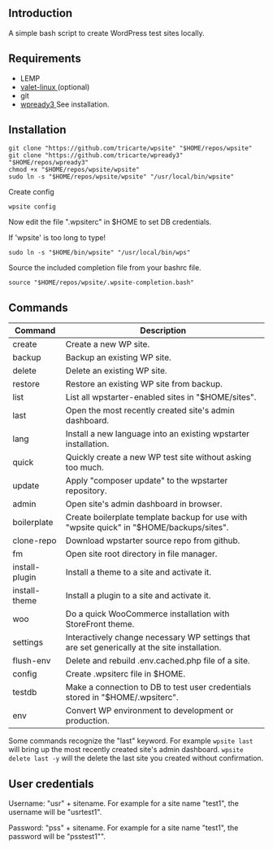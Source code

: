 ## Introduction

A simple bash script to create WordPress test sites locally.

## Requirements

* LEMP
* [ valet-linux ](https://cpriego.github.io/valet-linux/#installation)(optional)
* git
* [ wpready3 ](https://github.com/tricarte/wpready3) See installation.

## Installation

```
git clone "https://github.com/tricarte/wpsite" "$HOME/repos/wpsite"
git clone "https://github.com/tricarte/wpready3" "$HOME/repos/wpready3"
chmod +x "$HOME/repos/wpsite/wpsite"
sudo ln -s "$HOME/repos/wpsite/wpsite" "/usr/local/bin/wpsite"
```
Create config
```
wpsite config
```
Now edit the file ".wpsiterc" in $HOME to set DB credentials.

If 'wpsite' is too long to type!
```
sudo ln -s "$HOME/bin/wpsite" "/usr/local/bin/wps"
```

Source the included completion file from your bashrc file.
```
source "$HOME/repos/wpsite/.wpsite-completion.bash"
```

## Commands

| Command        | Description |
| -------------- | -----------|
| create         | Create a new WP site. |
| backup         | Backup an existing WP site. |
| delete         | Delete an existing WP site. |
| restore        | Restore an existing WP site from backup. |
| list           | List all wpstarter-enabled sites in "$HOME/sites".|
| last           | Open the most recently created site's admin dashboard.|
| lang           | Install a new language into an existing wpstarter installation. |
| quick          | Quickly create a new WP test site without asking too much.
| update         | Apply "composer update" to the wpstarter repository. |
| admin          | Open site's admin dashboard in browser. |
| boilerplate    | Create boilerplate template backup for use with "wpsite quick" in "$HOME/backups/sites". |
| clone-repo     | Download wpstarter source repo from github. |
| fm             | Open site root directory in file manager. |
| install-plugin | Install a theme to a site and activate it. |
| install-theme  | Install a plugin to a site and activate it. |
| woo            | Do a quick WooCommerce installation with StoreFront theme.|
| settings       | Interactively change necessary WP settings that are set generically at the site installation.|
| flush-env      | Delete and rebuild .env.cached.php file of a site.|
| config         | Create .wpsiterc file in $HOME.|
| testdb         | Make a connection to DB to test user credentials stored in "$HOME/.wpsiterc".|
| env            | Convert WP environment to development or production.|

Some commands recognize the "last" keyword. For example `wpsite last` will
bring up the most recently created site's admin dashboard. `wpsite delete last
-y` will the delete the last site you created without confirmation.

## User credentials

Username: "usr" + sitename. For example for a site name "test1", the username
will be "usrtest1".

Password: "pss" + sitename. For example for a site name "test1", the password
will be "psstest1"".

